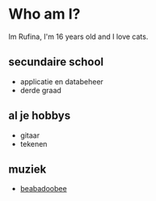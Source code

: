 # Who am I?
Im Rufina, I'm 16 years old and I love cats.
## secundaire school
- applicatie en databeheer
- derde graad
## al je hobbys
- gitaar
- tekenen
## muziek
- [beabadoobee](https://en.wikipedia.org/wiki/Beabadoobee) 
